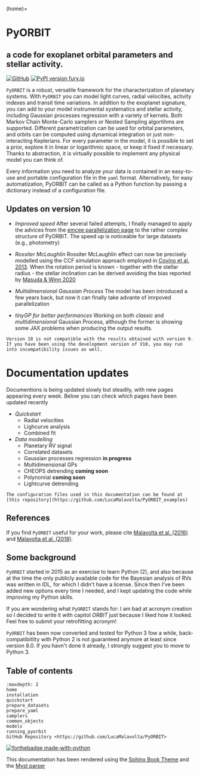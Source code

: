 (home)= 

# PyORBIT
## a code for exoplanet orbital parameters and stellar activity.
<!---
## the ultimate tool for exoplanet characterization
--->

[![GitHub][github-badge]][github-link]
[![PyPI version fury.io](https://badge.fury.io/py/pyorbit-package.svg)](https://pypi.python.org/pypi/pyprbot-package/)



``PyORBIT`` is a robust, versatile framework for the characterization of planetary systems.
With ``PyORBIT`` you can model light curves, radial velocities, activity indexes and transit time variations.
In addition to the exoplanet signature, you can add to your model instrumental systematics and stellar activity,
including Gaussian processes regression with a variety of kernels. Both Markov Chain Monte-Carlo samplers or Nested Sampling algortihms are supported.
Different parametrization can be used for orbital parameters, and orbits can be computed using dynamical integration or just non-interacting Keplerians.
For every parameter in the model, it is possible to set a prior, explore it in linear or logarithmic space,
or keep it fixed if necessary. Thanks to abstraction, it is virtually possible to implement any physical model you can think of.

Every information you need to analyze your data is contained in an easy-to-use and portable configuration file in the ``yaml`` format.
Alternatively, for easy automatization, PyORBIT can be called as a Python function by passing a dictionary instead of a configuration file.

<!---
..
  One of the main strength of PyORBIT is in the abstraction of the models. For
  example,  you can use more than one Gaussian process, with independent
  hyper-parameters, just by using different labels for the abstract class.
  Alternatively, for your Gaussian process regression you can use "celerite" on
  your light curve and "george " on your radial velocities, by having them sharing
  the same hyper-parameters.
-->

## Updates on version 10

- *Improved speed*
After several failed attempts, I finally managed to apply the advices from the [emcee parallelization page](https://emcee.readthedocs.io/en/stable/tutorials/parallel/) to the rather complex structure of PyORBIT. The speed up is noticeable for large datasets (e.g., photometry) 

- *Rossiter McLaughlin* 
Rossiter McLaughlin effect can now be precisely modelled using the CCF simulation approach employed in [Covino et al. 2013](https://ui.adsabs.harvard.edu/abs/2013A%26A...554A..28C/abstract).
When the rotation period is known - together with the stellar radius - the stellar inclination can be derived avoiding the bias reported by [Masuda & Winn 2020](https://ui.adsabs.harvard.edu/abs/2020AJ....159...81M/abstract)

- *Multidimensional Gaussian Process*
The model has been introduced a few years back, but now it can finally take advante of imrpoved parallelization 

- *tinyGP for better performances*
Working on both *classic* and *multidimensional* Gaussian Process, although the former is showing some JAX problems when producing the output results.

```{admonition} No back-compatibility
Version 10 is not compatible with the results obtained with version 9.
If you have been using the development version of V10, you may run into incompatibility issues as well.
```


# Documentation updates

Documentions is being updated slowly but steadily, with new pages appearing every week. Below you can check which pages have been updated recently

- *Quickstart* 
  + Radial velocities
  + Lighcurve analysis
  + Combined fit  
- *Data modelling*
  + Planetary RV signal 
  + Correlated datasets
  + Gaussian processes regression **in progress**
  + Multidimensional GPs
  + CHEOPS detrending **coming soon**
  + Polynomial **coming soon**
  + Lightcurve detrending

```{tip}
The configuration files used in this documentation can be found at [this repository](https://github.com/LucaMalavolta/PyORBIT_examples)
```


## References

If you find `PyORBIT` useful for your work, please cite [Malavolta et al. (2016)](https://ui.adsabs.harvard.edu//#abs/2016A&A...588A.118M/abstract) and [Malavolta et al. (2018)](https://ui.adsabs.harvard.edu//#abs/2018AJ....155..107M/abstract).

<!---
PyORBIT has been used in the following works
--->


## Some background

``PyORBIT`` started in 2015 as an exercise to learn Python (2), and also because at
the time the only publicly available code for the Bayesian analysis of RVs was
written in IDL, for which I didn't have a license. Since then I've been added new options every time I needed, and I kept updating the code while improving my Python skills.

If you are wondering what ``PyORBIT`` stands for: I am bad at acronym creation so
I decided to write it with capitol *ORBIT* just because I liked how it looked.
Feel free to submit your retrofitting acronym!

``PyORBIT`` has been now converted and tested for Python 3 fow a while, back-compatibitlity with Python 2 is not guaranteed anymore at least since version 8.0. If you havn't done it already, I strongly suggest you to move to Python 3.

[github-badge]: https://img.shields.io/badge/GitHub-PyORBIT-blue
[github-link]: https://github.com/LucaMalavolta/PyORBIT


## Table of contents

```{toctree}
:maxdepth: 2
home
installation
quickstart
prepare_datasets
prepare_yaml
samplers
common_objects
models
running_pyorbit
GitHub Repository <https://github.com/LucaMalavolta/PyORBIT>
```

<!---
```{eval-rst}
.. toctree::
   :maxdepth: 2
   :caption: Contents:

   installation
   prepare_datasets
   prepare_yaml
   api
```
--->

<!---

..
  Following `PEP 8 Style Guide for Python Code <https://www.python.org/dev/peps/pep-0008/>`_  ,
  `PEP 257 Docstring Conventions <https://www.python.org/dev/peps/pep-0257/>`_ and `Google Python Style Guide <http://google.github.io/styleguide/pyguide.html>`_

..
  Indices and tables
  ==================

  * :ref:`genindex`
  * :ref:`modindex`
  * :ref:`search`

--->

[![forthebadge made-with-python](http://ForTheBadge.com/images/badges/made-with-python.svg)](https://www.python.org/)

This documentation has been rendered using the [Sphinx Book Theme](https://sphinx-book-theme.readthedocs.io/) and the [Myst parser](https://myst-parser.readthedocs.io/)
